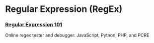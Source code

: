 # Regular Expression (RegEx)


### [Regular Expression 101](https://www.regex101.com/)
Online regex tester and debugger: JavaScript, Python, PHP, and PCRE
